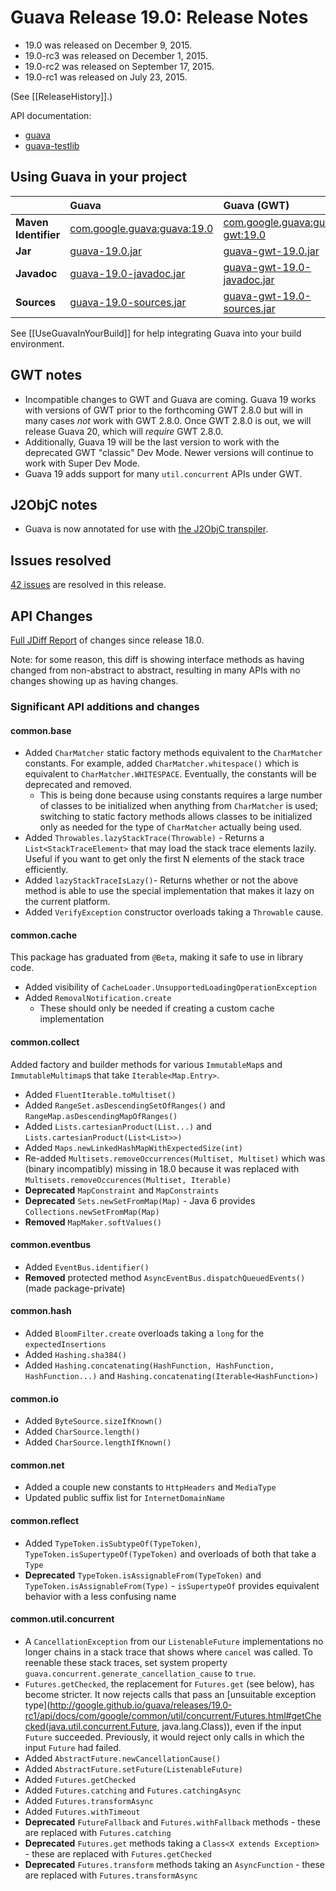 # Guava Release 19.0: Release Notes

  * 19.0 was released on December 9, 2015.
  * 19.0-rc3 was released on December 1, 2015.
  * 19.0-rc2 was released on September 17, 2015.
  * 19.0-rc1 was released on July 23, 2015.

(See [[ReleaseHistory]].)

API documentation:
  * [guava](http://google.github.io/guava/releases/19.0/api/docs/)
  * [guava-testlib](http://www.javadoc.io/doc/com.google.guava/guava-testlib/19.0)

## Using Guava in your project

|     | **Guava** | **Guava (GWT)** |
|:----|:----------|:----------------|
| **Maven Identifier** | [com.google.guava:guava:19.0](http://search.maven.org/#artifactdetails%7Ccom.google.guava%7Cguava%7C19.0%7Cbundle) | [com.google.guava:guava-gwt:19.0](http://search.maven.org/#artifactdetails%7Ccom.google.guava%7Cguava-gwt%7C19.0%7Cbundle) |
| **Jar** | [guava-19.0.jar](http://search.maven.org/remotecontent?filepath=com/google/guava/guava/19.0/guava-19.0.jar) | [guava-gwt-19.0.jar](http://search.maven.org/remotecontent?filepath=com/google/guava/guava-gwt/19.0/guava-gwt-19.0.jar) |
| **Javadoc** | [guava-19.0-javadoc.jar](http://search.maven.org/remotecontent?filepath=com/google/guava/guava/19.0/guava-19.0-javadoc.jar) | [guava-gwt-19.0-javadoc.jar](http://search.maven.org/remotecontent?filepath=com/google/guava/guava-gwt/19.0/guava-gwt-19.0-javadoc.jar) |
| **Sources** | [guava-19.0-sources.jar](http://search.maven.org/remotecontent?filepath=com/google/guava/guava/19.0/guava-19.0-sources.jar) | [guava-gwt-19.0-sources.jar](http://search.maven.org/remotecontent?filepath=com/google/guava/guava-gwt/19.0/guava-gwt-19.0-sources.jar) |

See [[UseGuavaInYourBuild]] for help integrating Guava into your build environment.

## GWT notes

- Incompatible changes to GWT and Guava are coming. Guava 19 works with versions of GWT prior to the forthcoming GWT 2.8.0 but will in many cases *not* work with GWT 2.8.0. Once GWT 2.8.0 is out, we will release Guava 20, which will *require* GWT 2.8.0.
- Additionally, Guava 19 will be the last version to work with the deprecated GWT "classic" Dev Mode. Newer versions will continue to work with Super Dev Mode.
- Guava 19 adds support for many `util.concurrent` APIs under GWT.

## J2ObjC notes

- Guava is now annotated for use with [the J2ObjC transpiler](http://j2objc.org/).

## Issues resolved

[42 issues](https://github.com/google/guava/issues?q=milestone%3A19.0+is%3Aclosed) are resolved in this release.

## API Changes

[Full JDiff Report](http://google.github.io/guava/releases/19.0/api/diffs/) of changes since release 18.0.

Note: for some reason, this diff is showing interface methods as having changed from non-abstract to abstract, resulting in many APIs with no changes showing up as having changes.

### Significant API additions and changes

#### common.base

  * Added `CharMatcher` static factory methods equivalent to the `CharMatcher` constants. For example, added `CharMatcher.whitespace()` which is equivalent to `CharMatcher.WHITESPACE`. Eventually, the constants will be deprecated and removed.
    * This is being done because using constants requires a large number of classes to be initialized when anything from `CharMatcher` is used; switching to static factory methods allows classes to be initialized only as needed for the type of `CharMatcher` actually being used.
  * Added `Throwables.lazyStackTrace(Throwable)` - Returns a `List<StackTraceElement>` that may load the stack trace elements lazily. Useful if you want to get only the first N elements of the stack trace efficiently.
  * Added `lazyStackTraceIsLazy()`- Returns whether or not the above method is able to use the special implementation that makes it lazy on the current platform.
  * Added `VerifyException` constructor overloads taking a `Throwable` cause.

#### common.cache

This package has graduated from `@Beta`, making it safe to use in library code.

  * Added visibility of `CacheLoader.UnsupportedLoadingOperationException`
  * Added `RemovalNotification.create`
    * These should only be needed if creating a custom cache implementation

#### common.collect

Added factory and builder methods for various `ImmutableMap`s and `ImmutableMultimap`s that take `Iterable<Map.Entry>`.

  * Added `FluentIterable.toMultiset()`
  * Added `RangeSet.asDescendingSetOfRanges()` and `RangeMap.asDescendingMapOfRanges()`
  * Added `Lists.cartesianProduct(List...)` and `Lists.cartesianProduct(List<List>>)`
  * Added `Maps.newLinkedHashMapWithExpectedSize(int)`
  * Re-added `Multisets.removeOccurrences(Multiset, Multiset)` which was (binary incompatibly) missing in 18.0 because it was replaced with `Multisets.removeOccurences(Multiset, Iterable)`
  * **Deprecated** `MapConstraint` and `MapConstraints`
  * **Deprecated** `Sets.newSetFromMap(Map)` - Java 6 provides `Collections.newSetFromMap(Map)`
  * **Removed** `MapMaker.softValues()`

#### common.eventbus

  * Added `EventBus.identifier()`
  * **Removed** protected method `AsyncEventBus.dispatchQueuedEvents()` (made package-private)

#### common.hash

  * Added `BloomFilter.create` overloads taking a `long` for the `expectedInsertions`
  * Added `Hashing.sha384()`
  * Added `Hashing.concatenating(HashFunction, HashFunction, HashFunction...)` and `Hashing.concatenating(Iterable<HashFunction>)`

#### common.io

  * Added `ByteSource.sizeIfKnown()`
  * Added `CharSource.length()`
  * Added `CharSource.lengthIfKnown()`

#### common.net

  * Added a couple new constants to `HttpHeaders` and `MediaType`
  * Updated public suffix list for `InternetDomainName`

#### common.reflect

  * Added `TypeToken.isSubtypeOf(TypeToken)`, `TypeToken.isSupertypeOf(TypeToken)` and overloads of both that take a `Type`
  * **Deprecated** `TypeToken.isAssignableFrom(TypeToken)` and `TypeToken.isAssignableFrom(Type)` - `isSupertypeOf` provides equivalent behavior with a less confusing name

#### common.util.concurrent

  * A `CancellationException` from our `ListenableFuture` implementations no longer chains in a stack trace that shows where `cancel` was called. To reenable these stack traces, set system property `guava.concurrent.generate_cancellation_cause` to `true`.
  * `Futures.getChecked`, the replacement for `Futures.get` (see below), has become stricter. It now rejects calls that pass an [unsuitable exception type](http://google.github.io/guava/releases/19.0-rc1/api/docs/com/google/common/util/concurrent/Futures.html#getChecked(java.util.concurrent.Future, java.lang.Class)), even if the input `Future` succeeded. Previously, it would reject only calls in which the input `Future` had failed.
  * Added `AbstractFuture.newCancellationCause()`
  * Added `AbstractFuture.setFuture(ListenableFuture)`
  * Added `Futures.getChecked`
  * Added `Futures.catching` and `Futures.catchingAsync`
  * Added `Futures.transformAsync`
  * Added `Futures.withTimeout`
  * **Deprecated** `FutureFallback` and `Futures.withFallback` methods - these are replaced with `Futures.catching`
  * **Deprecated** `Futures.get` methods taking a `Class<X extends Exception>` - these are replaced with `Futures.getChecked`
  * **Deprecated** `Futures.transform` methods taking an `AsyncFunction` - these are replaced with `Futures.transformAsync`